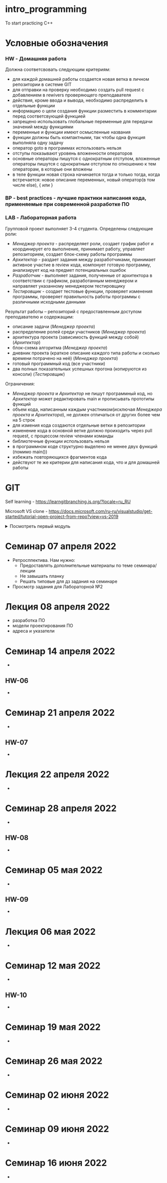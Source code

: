 # intro_programming
To start practicing C++

# Условные обозначения
### **HW - Домашняя работа**
Должна соответсвовать следующим критериям:
- для каждой домашней работы создается новая ветка в личном репозитории в системе GIT
- для отправки на проверку необходимо создать pull request с добавлением в rewivers проверяющего преподавателя
- действия, кроме ввода и вывода, необходимо распределить в отдельные функции
- информацию о цели создания функции разместить в комментарии перед соответсвующей функцией
- запрещено использовать глобальные переменные для передачи значений между функциями
- переменные и функции имеют осмысленные названия
- функции должны быть компактными, так чтобы одна функция выполняла одну задачу
- оператор goto в программах использовать нельзя
- отступы показывают уровень вложенности операторов
- основные операторы пишутся с однократным отступом, вложенные операторы пишутся с однократным отступом по отношению к тем операторам, в которые они вложены
- в теле функции новая строка начинается тогда и только тогда, когда встречается: новое описание переменных, новый оператор(в том числе else), { или }

### **BP - best practices** - лучшие практики написания кода, применяемые при современной разработке ПО

### **LAB - Лабораторная работа**
Групповой проект выполняет 3-4 студента.
Определены следующие роли:
- _Менеджер проекта_ - распределяет роли, создает график работ и координирует его выполнение, принимает работу, управляет репозиторием, создает блок-схему работы программы
- _Архитектор_ - раздает задания между разработчиками, принимает активное участие в review кода, компонует готовую программу, анализирует код на предмет потенциальных ошибок
- _Разработчик_ - выполняет задания, полученные от архитектора в соответствии с графиком, разработанным менеджером и направляет указанному менеджером тестировщику
- _Тестировщик_ - создает тестовые функции, проверяет изменения программы, проверяет правильность работы программы с различными исходными данными

Результат работы – репозиторий с предоставленным доступом преподавателю и содержащим:
- описание задачи (_Менеджер проекта_)
- распределение ролей среди участников (_Менеджер проекта_)
- архитектура проекта (зависимость функций между собой) (_Архитектор_)
- блок-схема алгоритма (_Менеджер проекта_)
- дневник проекта (краткое описание каждого типа работы и сколько времени потрачено на неё) (_Менеджер проекта_)
- готовый программный код (все участники)
- два полных показательных успешных прогона (копируются из консоли) (_Тестировщик_)

Ограничения:
- _Менеджер проекта_ и _Архитектор_ не пишут программный код, но _Архитектор_ может редактировать main и прописывать прототипы функций
- объем кода, написанным каждым участником(исключая _Менеджера проекта_ и _Архитектора_), не должен отличаться от других более чем на 5 строк
- для измения кода создаются отдельные ветки в репозитории
- изменение кода в основной ветке должно проиходить через pull request, с процессом review членами команды
- библиотечные функции использовать нельзя
- в программном коде структурно выделено не менее двух функций (помимо main())
- избежать повторяющихся фрагментов кода
- действуют те же критерии для написания кода, что и для домашней работы


# GIT
Self learning - https://learngitbranching.js.org/?locale=ru_RU

Microsoft VS clone - https://docs.microsoft.com/ru-ru/visualstudio/get-started/tutorial-open-project-from-repo?view=vs-2019

<details>
  <summary>Посмотреть первый модуль</summary>
# Лекция 09 февраля 2022
- Программирование не только кодинг!
- Структура программы на C++
- Правила именования лексем

# Семинар 10 февраля 2022
- правила оформления блок схемы
- тестирование алгоритма
- передача аргументов по значению/по ссылке
- git repo, branch, commit, pull-request, merge

## HW-00
- create repo and add one code file

# Лекция 11 февраля 2022
- примитивные типы (int, double(float), char, bool, void)
- явное/неявное преобразование
- условный оператор
- 3 вида цикла

# Семинар 17 февраля 2022
- git на практике
- include, namespace
- выделение кода в функцию
- возвращаемое значение из программы
- потоки ввода и вывода (cin, cout)

## HW-01
- Вводятся коэффициенты уравнения ax+b=c (предполагается, что a не равно 0). Вывести его корни.
- Вводится число. Вывести, является ли оно положительным, отрицательным или нулём.

# Лекция 18 февраля 2022
- структурный код
- статический массив, обращение по индексу
- прототип функции
- vector <тип> v; (push_back, size, begin, end)

# Семинар 19 февраля 2022
- продемонстрированы все арифметические операции, отличия ++а от а++
- задачи на семинаре: последняя цифра, число десятков, первая цифра в двухзначном/трехзначном числе и с произвольным кол-вом, сколько цифр в числе
- расмотренно выделение кода в функции и использовании их в main
- создали алгоритм для "перевернуть" число с произвольным количеством цифр

## HW-02
- нужно "перевернуть" число с произвольным количеством цифр.
- Вводятся числа по одному на строке, пока не встретится 0. Вывести, все ли числа положительны. (блок схема + код)

# Семинар 24 февраля 2022
- повторное обсуждение git системы
- обсудили решение для второй задачи из HW2
- разница между компилируемым и интерпретируемым языком программирования
- начали создание алгоритма для HW3

## HW-03
- Вводится позиция на шахматной доске фигуры Ферзь. Вывести все доступные ходы. (блок схема + код)

# Семинар 26 февраля 2022
- абстракции при создании алгоритма и имплементации их в коде через функции
- логические операции
- объединение переменных в struct и использование в коде
- создание функции для тестирования
- место тестирования в современной разработке ПО

# Семинар 3 марта 2022
- обсуждение лабораторной, распределение заданий
- создание заголовочного файла(.h) и перенос кода в другой файл
- создание namespace и обращение к нему

# Семинар 5 марта 2022
- объявление статического массива
- обращение с элементу массива
- перебор элементов
  - for 
  - int number : numbers
  - auto
- массив через указатели
- вводятся размер одномерного массива и его элементы. Вывести сумму всех его элементов.
- многомерность

## HW-04
- Вводятся размер одномерного массива и его элементы. Переставить в массиве максимальный и минимальный элементы и вывести его.
- Вводятся размеры двумерного массива и его элементы. Вывести сумму положительных элементов массива. 

# Семинар 10 марта 2022
- динамические массивы
- строки

## HW-05
- Вводится строка. Разделитель слов – пробел. Продублировать в строке все слова, начинающиеся с «A», и вывести.

# Семинар 17 марта 2022
- защита лабораторных
- подведение итогов по домашкам за модуль (дедлайн был установлен 20 марта 21:00)

# Семинар 24 марта 2022
- разбор решения HW-05
- разбор пройденных тем
</details>

# Семинар 07 апреля 2022
- Ретросппектива. Нам нужно:
  - Предоставлять дополнительные материалы по теме семинара/лекции
  - Не завышать планку
  - Решать типовые для дз задания на семинаре
- Просмотр задания для Лабораторной №2 
  
# Лекция 08 апреля 2022
- разработка ПО
- модели проектирования ПО
- адреса и указатели

# Семинар 14 апреля 2022
- 
## HW-06
-   

# Семинар 21 апреля 2022
- 
## HW-07
-  

# Лекция 22 апреля 2022
-   
  
# Семинар 28 апреля 2022
- 
## HW-08
-    

# Семинар 05 мая 2022
- 
## HW-09
-  

# Лекция 06 мая 2022
-   
  
# Семинар 12 мая 2022
- 
## HW-10
-   
  
# Семинар 19 мая 2022
-   
  
# Семинар 26 мая 2022
-  
  
# Семинар 02 июня 2022
-   
  
# Семинар 09 июня 2022
-  

# Семинар 16 июня 2022
-   
